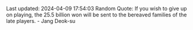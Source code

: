 Last updated: 2024-04-09 17:54:03
Random Quote: If you wish to give up on playing, the 25.5 billion won will be sent to the bereaved families of the late players. - Jang Deok-su